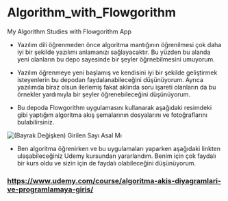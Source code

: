 # Algorithm_with_Flowgorithm
My Algorithm Studies with Flowgorithm App

- Yazılım dili öğrenmeden önce algoritma mantığının öğrenilmesi çok daha iyi bir şekilde yazılımı anlamanızı sağlayacaktır. Bu yüzden bu alanda yeni olanların 
bu depo sayesinde bir şeyler öğrnebilmesini umuyorum.

- Yazılım öğrenmeye yeni başlamış ve kendisini iyi bir şekilde geliştirmek isteyenlerin bu depodan faydalanabileceğini düşünüyorum. Ayrıca yazılımda biraz olsun 
ilerlemiş fakat aklında soru işareti olanların da bu örnekler yardımıyla bir şeyler öğrenebileceğini düşünüyorum.

- Bu depoda Flowgorithm uygulamasını kullanarak aşağıdaki resimdeki gibi yaptığım algoritma akış şemalarının dosyalarını ve fotoğraflarını bulabilirsiniz.

![(Bayrak Değişken) Girilen Sayı Asal Mı](https://user-images.githubusercontent.com/113466382/223131572-493179a0-a963-451c-9f09-8d126bef3808.png)

- Ben algoritma öğrenirken ve bu uygulamaları yaparken aşağıdaki linkten ulaşabileceğiniz Udemy kursundan yararlandım. Benim için çok faydalı bir kurs oldu ve 
sizin için de faydalı olabileceğini düşünüyorum.
### https://www.udemy.com/course/algoritma-akis-diyagramlari-ve-programlamaya-giris/
